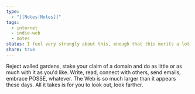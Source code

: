 ```yaml
---
type:
  - "[[Notes|Notes]]"
tags:
  - internet
  - indie-web
  - notes
status: I feel very strongly about this, enough that this merits a lot more words.
share: true
---
```


Reject walled gardens, stake your claim of a domain and do as little or as much with it as you'd like. Write, read, connect with others, send emails, embrace POSSE, whatever. The Web is so much larger than it appears these days. All it takes is for you to look out, look farther.

